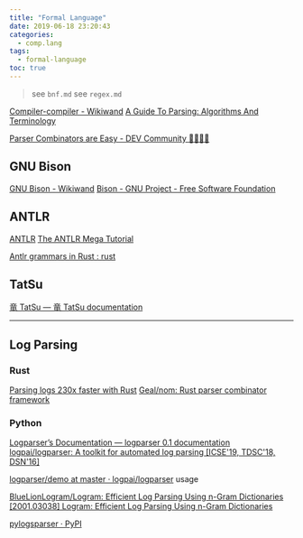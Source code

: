 ```yaml
---
title: "Formal Language"
date: 2019-06-18 23:20:43
categories:
  - comp.lang
tags:
  - formal-language
toc: true
---
```


> see `bnf.md`
> see `regex.md`

[Compiler-compiler - Wikiwand](https://www.wikiwand.com/en/Compiler-compiler)
[A Guide To Parsing: Algorithms And Terminology](https://tomassetti.me/guide-parsing-algorithms-terminology/)

[Parser Combinators are Easy - DEV Community 👩‍💻👨‍💻](https://dev.to/deciduously/parser-combinators-are-easy-4bjm)

## GNU Bison

[GNU Bison - Wikiwand](https://www.wikiwand.com/en/GNU_Bison)
[Bison - GNU Project - Free Software Foundation](https://www.gnu.org/software/bison/)

## ANTLR

[ANTLR](https://www.antlr.org/)
[The ANTLR Mega Tutorial](https://tomassetti.me/antlr-mega-tutorial/)

[Antlr grammars in Rust : rust](https://www.reddit.com/r/rust/comments/cobadh/antlr_grammars_in_rust/)

## TatSu

[竜 TatSu — 竜 TatSu documentation](https://tatsu.readthedocs.io/en/stable/)

---

## Log Parsing

### Rust

[Parsing logs 230x faster with Rust](https://www.cloudcity.io/blog/2018/11/08/parsing-logs-230x-faster-with-rust/)
[Geal/nom: Rust parser combinator framework](https://github.com/Geal/nom)

### Python

[Logparser’s Documentation — logparser 0.1 documentation](https://logparser.readthedocs.io/en/latest/README.html)
[logpai/logparser: A toolkit for automated log parsing [ICSE'19, TDSC'18, DSN'16]](https://github.com/logpai/logparser)

[logparser/demo at master · logpai/logparser](https://github.com/logpai/logparser/tree/master/demo) usage

[BlueLionLogram/Logram: Efficient Log Parsing Using n-Gram Dictionaries](https://github.com/BlueLionLogram/Logram)
[[2001.03038] Logram: Efficient Log Parsing Using n-Gram Dictionaries](https://arxiv.org/abs/2001.03038)

[pylogsparser · PyPI](https://pypi.org/project/pylogsparser/)
